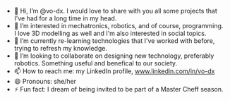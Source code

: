 - 👋 Hi, I’m @vo-dx. I would love to share with you all some projects that I've had for a long time in my head.
- 👀 I’m interested in mechatronics, robotics, and of course, programming. I love 3D modelling as well and I'm also interested in social topics.
- 🌱 I’m currently re-learning technologies that I've worked with before, trying to refresh my knowledge.
- 💞️ I’m looking to collaborate on designing new technology, preferably robotics. Something useful and benefical to our society.
- 📫 How to reach me: my LinkedIn profile, www.linkedin.com/in/vo-dx
- 😄 Pronouns: she/her 
- ⚡ Fun fact: I dream of being invited to be part of a Master Cheff season.

<!---
vo-dx/vo-dx is a ✨ special ✨ repository because its `README.md` (this file) appears on your GitHub profile.
You can click the Preview link to take a look at your changes.
--->
